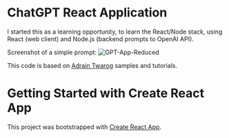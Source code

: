# ChatGPT React Application

I started this as a learning opportunity, to learn the React/Node stack, using React (web client) and Node.js (backend prompts to OpenAI API).
  
  
Screenshot of a simple prompt:
![GPT-App-Reduced](https://user-images.githubusercontent.com/43736590/210020110-2ec37114-3a96-4f7d-9534-6109fcca2503.png)

This code is based on [Adrain Twarog](https://github.com/adriantwarog) samples and tutorials.
  
  

# Getting Started with Create React App

This project was bootstrapped with [Create React App](https://github.com/facebook/create-react-app).

